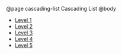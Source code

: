 @page cascading-list Cascading List
@body
<nav class="sidebar">
  <ul class="api cascading primary-grouping"> 
    <li class="search-container active parent">
      <a class="sidebar-title" href="#">Level 1</a>
    </li>
    <li class="search-container active parent">
      <a class="sidebar-title" href="#">Level 2</a>
    </li>
    <li class="search-container active parent">
      <a class="sidebar-title" href="#">Level 3</a>
    </li>
    <li class="search-container active parent">
      <a class="sidebar-title" href="#">Level 4</a>
    </li>
    <li class="search-container active parent">
      <a class="sidebar-title" href="#">Level 5</a>
    </li>
  </ul>
</nav>